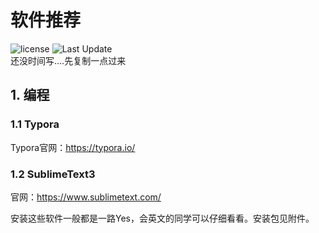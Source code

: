 # 软件推荐
![license](https://img.shields.io/github/license/Guleixibian2009/guleixibian2009.github.io)
![Last Update](https://img.shields.io/badge/LatestUpdate-05.11-brightgreen)  
还没时间写....先复制一点过来

## 1. 编程

### 1.1 Typora
Typora官网：<https://typora.io/>

### 1.2 SublimeText3
官网：<https://www.sublimetext.com/>  


安装这些软件一般都是一路Yes，会英文的同学可以仔细看看。安装包见附件。  
